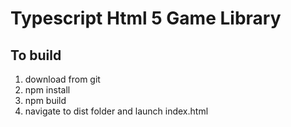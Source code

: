 # Typescript Html 5 Game Library

## To build
1. download from git
2. npm install
3. npm build
4. navigate to dist folder and launch index.html

